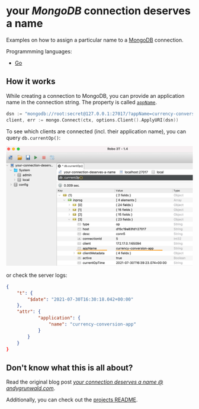 # your _MongoDB_ connection deserves a name

Examples on how to assign a particular name to a [MongoDB](https://www.mongodb.com/) connection.

Programmming languages:

- [Go](./go)

## How it works

While creating a connection to MongoDB, you can provide an application name in the connection string.
The property is called [`appName`](https://docs.mongodb.com/manual/reference/connection-string/#mongodb-urioption-urioption.appName).

```go
dsn := "mongodb://root:secret@127.0.0.1:27017/?appName=currency-conversion-app"
client, err := mongo.Connect(ctx, options.Client().ApplyURI(dsn))
```

To see which clients are connected (incl. their application name), you can query `db.currentOp()`:

![Screenshot of the db.currentOp() query.](db.currentOp.png)

or check the server logs:

```json
{
    "t": {
        "$date": "2021-07-30T16:30:18.042+00:00"
    },
    "attr": {
            "application": {
                "name": "currency-conversion-app"
            }
        }
    }
}
```

## Don't know what this is all about?

Read the original blog post [_your connection deserves a name @ andygrunwald.com_](https://andygrunwald.com/blog/your-connection-deserves-a-name/ "Article your connection deserves a name at Andy Grunwalds blog").

Additionally, you can check out the [projects README](https://github.com/andygrunwald/your-connection-deserves-a-name#readme).